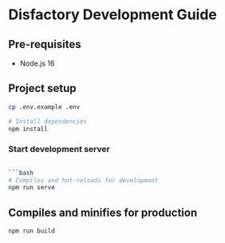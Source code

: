 # Disfactory Development Guide

## Pre-requisites

- Node.js 16

## Project setup

```bash
cp .env.example .env

# Install dependencies
npm install
```

### Start development server

```bash

```bash
# Compiles and hot-reloads for development
npm run serve
```

## Compiles and minifies for production

```bash
npm run build
```
